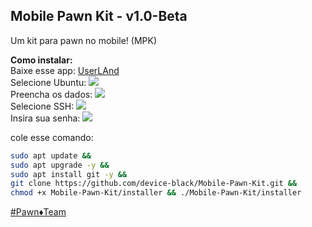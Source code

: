 ## Mobile Pawn Kit - v1.0-Beta
Um kit para pawn no mobile! (MPK)

<b>Como instalar:</b><br/>
Baixe esse app: <a href="">UserLAnd</a><br />
Selecione Ubuntu: <img src="images/tuto_01.png" /><br />
Preencha os dados: <img src="images/tuto_02.png" /><br />
Selecione SSH: <img src="images/tuto_03.png" /><br />
Insira sua senha: <img src="images/tuto_04.png" /><br />

cole esse comando:
```bash
sudo apt update &&
sudo apt upgrade -y &&
sudo apt install git -y &&
git clone https://github.com/device-black/Mobile-Pawn-Kit.git &&
chmod +x Mobile-Pawn-Kit/installer && ./Mobile-Pawn-Kit/installer
```
<a href="https://discord.io/PawnTeam">#Pawn♦️Team</a>
